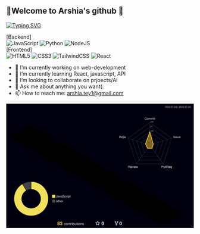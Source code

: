 <p>
  
## 👋Welcome to Arshia's github 👋
[![Typing SVG](https://readme-typing-svg.demolab.com?font=Fira+Code&duration=2500&pause=1000&color=3D4BF7&width=700&lines=I+am+studying+web+development.;In+God+we+trust!+All+others+must+bring+data%F0%9F%94%A5;AI+is+my+passion)](https://git.io/typing-svg)
</p>

[Backend] <br>
![JavaScript](https://img.shields.io/badge/javascript-%23323330.svg?style=for-the-badge&logo=javascript&logoColor=%23F7DF1E)
![Python](https://img.shields.io/badge/python-3670A0?style=for-the-badge&logo=python&logoColor=ffdd54)
![NodeJS](https://img.shields.io/badge/node.js-6DA55F?style=for-the-badge&logo=node.js&logoColor=white)
<br>
[Frontend]<br>
![HTML5](https://img.shields.io/badge/html5-%23E34F26.svg?style=for-the-badge&logo=html5&logoColor=white)
![CSS3](https://img.shields.io/badge/css3-%231572B6.svg?style=for-the-badge&logo=css3&logoColor=white)
![TailwindCSS](https://img.shields.io/badge/tailwindcss-%2338B2AC.svg?style=for-the-badge&logo=tailwind-css&logoColor=white)
![React](https://img.shields.io/badge/react-%2320232a.svg?style=for-the-badge&logo=react&logoColor=%2361DAFB)
<br>
- 🔭 I’m currently working on web-development
- 🌱 I’m currently learning React, javascript, API
- 👯 I’m looking to collaborate on prjoects/AI
- 💬 Ask me about anything you want(:
- 📫 How to reach me: arshia.tey1@gmail.com

![](./profile-3d-contrib/profile-night-rainbow.svg)
